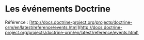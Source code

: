 # Les événements Doctrine

Référence : [http://docs.doctrine-project.org/projects/doctrine-orm/en/latest/reference/events.html](http://docs.doctrine-project.org/projects/doctrine-orm/en/latest/reference/events.html)

